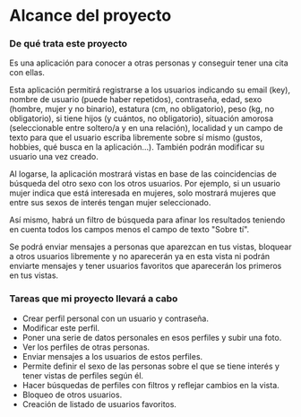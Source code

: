 # Alcance del proyecto

### De qué trata este proyecto
Es una aplicación para conocer a otras personas y conseguir tener una cita con ellas.   


Esta aplicación permitirá registrarse a los usuarios indicando su email (key), nombre de usuario (puede haber repetidos), contraseña, edad, sexo (hombre, mujer y no binario), estatura (cm, no obligatorio), peso (kg, no obligatorio), si tiene hijos (y cuántos, no obligatorio), situación amorosa (seleccionable entre soltero/a y en una relación), localidad y un campo de texto para que el usuario escriba libremente sobre sí mismo (gustos, hobbies, qué busca en la aplicación...). También podrán modificar su usuario una vez creado.


Al logarse, la aplicación mostrará vistas en base de las coincidencias de búsqueda del otro sexo con los otros usuarios. Por ejemplo, si un usuario mujer indica que está interesada en mujeres, solo mostrará mujeres que entre sus sexos de interés tengan mujer seleccionado.


Así mismo, habrá un filtro de búsqueda para afinar los resultados teniendo en cuenta todos los campos menos el campo de texto "Sobre tí".


Se podrá enviar mensajes a personas que aparezcan en tus vistas, bloquear a otros usuarios libremente y no aparecerán ya en esta vista ni podrán enviarte mensajes y tener usuarios favoritos que aparecerán los primeros en tus vistas.

### Tareas que mi proyecto llevará a cabo

- Crear perfil personal con un usuario y contraseña.
- Modificar este perfil.
- Poner una serie de datos personales en esos perfiles y subir una foto.
- Ver los perfiles de otras personas.
- Enviar mensajes a los usuarios de estos perfiles.
- Permite definir el sexo de las personas sobre el que se tiene interés y tener vistas de perfiles según él.
- Hacer búsquedas de perfiles con filtros y reflejar cambios en la vista. 
- Bloqueo de otros usuarios.
- Creación de listado de usuarios favoritos.
